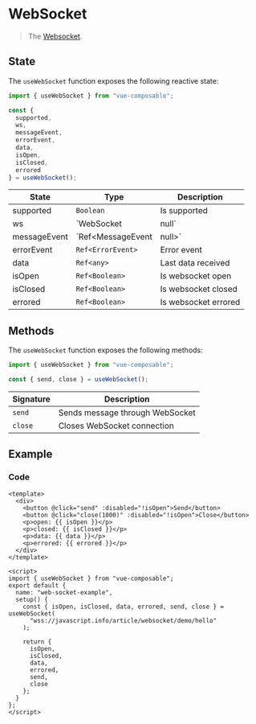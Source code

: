 # WebSocket

> The [Websocket](https://developer.mozilla.org/en-US/docs/Web/API/WebSocket).

## State

The `useWebSocket` function exposes the following reactive state:

```js
import { useWebSocket } from "vue-composable";

const {
  supported,
  ws,
  messageEvent,
  errorEvent,
  data,
  isOpen,
  isClosed,
  errored
} = useWebSocket();
```

| State        | Type                     | Description                                                 |
| ------------ | ------------------------ | ----------------------------------------------------------- |
| supported    | `Boolean`                | Is supported                                                |
| ws           | `WebSocket|null`         | WebSocket instance, returns `null` if `supported === false` |
| messageEvent | `Ref<MessageEvent|null>` | Last message event received                                 |
| errorEvent   | `Ref<ErrorEvent>`        | Error event                                                 |
| data         | `Ref<any>`               | Last data received                                          |
| isOpen       | `Ref<Boolean>`           | Is websocket open                                           |
| isClosed     | `Ref<Boolean>`           | Is websocket closed                                         |
| errored      | `Ref<Boolean>`           | Is websocket errored                                        |

## Methods

The `useWebSocket` function exposes the following methods:

```js
import { useWebSocket } from "vue-composable";

const { send, close } = useWebSocket();
```

| Signature | Description                     |
| --------- | ------------------------------- |
| `send`    | Sends message through WebSocket |
| `close`   | Closes WebSocket connection     |

## Example

<web-socket-example/>

### Code

```vue
<template>
  <div>
    <button @click="send" :disabled="!isOpen">Send</button>
    <button @click="close(1000)" :disabled="!isOpen">Close</button>
    <p>open: {{ isOpen }}</p>
    <p>closed: {{ isClosed }}</p>
    <p>data: {{ data }}</p>
    <p>errored: {{ errored }}</p>
  </div>
</template>

<script>
import { useWebSocket } from "vue-composable";
export default {
  name: "web-socket-example",
  setup() {
    const { isOpen, isClosed, data, errored, send, close } = useWebSocket(
      "wss://javascript.info/article/websocket/demo/hello"
    );

    return {
      isOpen,
      isClosed,
      data,
      errored,
      send,
      close
    };
  }
};
</script>
```
